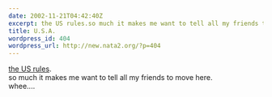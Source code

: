 ```yaml
---
date: 2002-11-21T04:42:40Z
excerpt: the US rules.so much it makes me want to tell all my friends to move here.whee....
title: U.S.A.
wordpress_id: 404
wordpress_url: http://new.nata2.org/?p=404
---
```


<A href="http://www.foxnews.com/story/0,2933,70992,00.html">the US rules</a>.<br/>so much it makes me want to tell all my friends to move here.<br/>whee....
